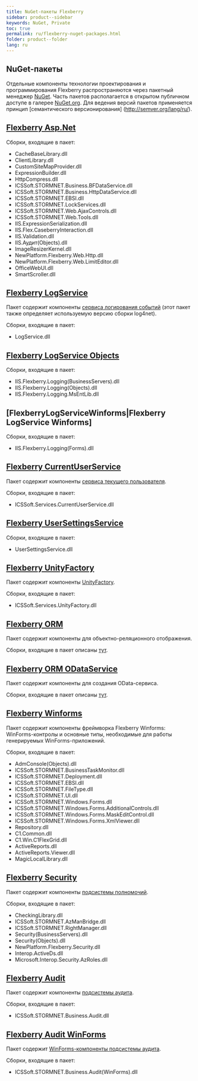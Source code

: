 ```yaml
---
title: NuGet-пакеты Flexberry
sidebar: product--sidebar
keywords: NuGet, Private
toc: true
permalink: ru/flexberry-nuget-packages.html
folder: product--folder
lang: ru
---
```


## NuGet-пакеты

Отдельные компоненты технологии проектирования и программирования Flexberry распространяются через пакетный менеджер [NuGet](https://nuget.org). Часть пакетов располагается в открытом публичном доступе в галерее [NuGet.org](https://www.nuget.org/packages?q=Flexberry). Для ведения версий пакетов применяется принцип [семантического версионирования] (http://semver.org/lang/ru/).

## [Flexberry Asp.Net](flexberry-a-s-p-n-e-t.html)

Сборки, входящие в пакет:

* CacheBaseLibrary.dll
* ClientLibrary.dll
* CustomSiteMapProvider.dll
* ExpressionBuilder.dll
* HttpCompress.dll
* ICSSoft.STORMNET.Business.BFDataService.dll
* ICSSoft.STORMNET.Business.HttpDataService.dll
* ICSSoft.STORMNET.EBSI.dll
* ICSSoft.STORMNET.LockServices.dll
* ICSSoft.STORMNET.Web.AjaxControls.dll
* ICSSoft.STORMNET.Web.Tools.dll
* IIS.ExpressionSerialization.dll
* IIS.Flex.CaseberryInteraction.dll
* IIS.Validation.dll
* IIS.Аудит(Objects).dll
* ImageResizerKernel.dll
* NewPlatform.Flexberry.Web.Http.dll
* NewPlatform.Flexberry.Web.LimitEditor.dll
* OfficeWebUI.dll
* SmartScroller.dll

## [Flexberry LogService](log-service-log4net.html)
Пакет содержит компоненты [сервиса логирования событий](log-service-log4net.html) (этот пакет также определяет используемую версию сборки log4net).

Сборки, входящие в пакет:
* LogService.dll

## [Flexberry LogService Objects](flexberry-log-service-objects.html)

Сборки, входящие в пакет:
* IIS.Flexberry.Logging(BusinessServers).dll
* IIS.Flexberry.Logging(Objects).dll
* IIS.Flexberry.Logging.MsEntLib.dll

## [FlexberryLogServiceWinforms|Flexberry LogService Winforms]
Сборки, входящие в пакет:
* IIS.Flexberry.Logging(Forms).dll

## [Flexberry CurrentUserService](fo_current-user-service.html)
Пакет содержит компоненты [сервиса текущего пользователя](fo_current-user-service.html).

Сборки, входящие в пакет:
* ICSSoft.Services.CurrentUserService.dll

## [Flexberry UserSettingsService](fa_user-settings-service.html)
Сборки, входящие в пакет:
* UserSettingsService.dll

## [Flexberry UnityFactory](fo_unity-factory.html)
Пакет содержит компоненты [UnityFactory](fo_unity-factory.html).

Сборки, входящие в пакет:
* ICSSoft.Services.UnityFactory.dll

## [Flexberry ORM](fo_flexberry-orm.html)
Пакет содержит компоненты для объектно-реляционного отображения.

Сборки, входящие в пакет описаны [тут](flexberry-o-r-m-libraries.html).

## [Flexberry ORM ODataService](flexberry-o-r-m-o-data-service.html)
Пакет содержит компоненты для создания OData-сервиса.

Сборки, входящие в пакет описаны [тут](flexberry-o-r-m-o-data-service.html).

## [Flexberry Winforms](flexberry-winforms.html)
Пакет содержит компоненты фреймворка Flexberry Winforms: WinForms-контролы и основные типы, необходимые для работы генерируемых WinForms-приложений.

Сборки, входящие в пакет:
* AdmConsole(Objects).dll
* ICSSoft.STORMNET.BusinessTaskMonitor.dll
* ICSSoft.STORMNET.Deployment.dll
* ICSSoft.STORMNET.EBSI.dll
* ICSSoft.STORMNET.FileType.dll
* ICSSoft.STORMNET.UI.dll
* ICSSoft.STORMNET.Windows.Forms.dll
* ICSSoft.STORMNET.Windows.Forms.AdditionalControls.dll
* ICSSoft.STORMNET.Windows.Forms.MaskEditControl.dll
* ICSSoft.STORMNET.Windows.Forms.XmlViewer.dll
* Repository.dll
* C1.Common.dll
* C1.Win.C1FlexGrid.dll
* ActiveReports.dll
* ActiveReports.Viewer.dll
* MagicLocalLibrary.dll

## [Flexberry Security](flexberry-security.html)
Пакет содержит компоненты [подсистемы полномочий](right-manager-module.html).

Сборки, входящие в пакет:
* CheckingLibrary.dll
* ICSSoft.STORMNET.AzManBridge.dll
* ICSSoft.STORMNET.RightManager.dll
* Security(BusinessServers).dll
* Security(Objects).dll
* NewPlatform.Flexberry.Security.dll
* Interop.ActiveDs.dll
* Microsoft.Interop.Security.AzRoles.dll


## [Flexberry Audit](audit-web.html)
Пакет содержит компоненты [подсистемы аудита](audit-web.html).

Сборки, входящие в пакет:
* ICSSoft.STORMNET.Business.Audit.dll

## [Flexberry Audit WinForms](audit-win-forms.html)
Пакет содержит [WinForms-компоненты подсистемы аудита](audit-win-forms.html).

Сборки, входящие в пакет:
* ICSSoft.STORMNET.Business.Audit(WinForms).dll
